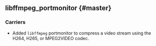 libffmpeg_portmonitor {#master}
---------------------

### Carriers

* Added `libffmpeg` portmonitor to compress a video stream using the H264, H265,
  or MPEG2VIDEO codec.
